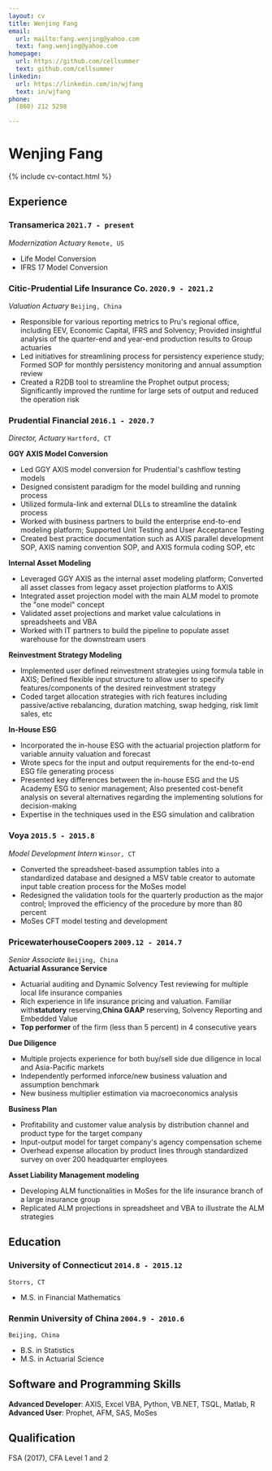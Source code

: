 ```yaml
---
layout: cv
title: Wenjing Fang
email:
  url: mailto:fang.wenjing@yahoo.com
  text: fang.wenjing@yahoo.com
homepage:
  url: https://github.com/cellsummer
  text: github.com/cellsummer
linkedin:
  url: https://linkedin.com/in/wjfang
  text: in/wjfang
phone:
  (860) 212 5298

---
```

# Wenjing **Fang**

<!--
include contact information from the front matter
Supported arguments:
    - homepage: url, text
    - linkedin: url, text
    - phone
    - email
-->

{% include cv-contact.html %}

## Experience

### **Transamerica** `2021.7 - present`

_Modernization Actuary_ `Remote, US`   

* Life Model Conversion
* IFRS 17 Model Conversion  

### **Citic-Prudential Life Insurance Co.** `2020.9 - 2021.2`

_Valuation Actuary_ `Beijing, China`   

* Responsible for various reporting metrics to Pru's regional office, including EEV, Economic Capital, IFRS and Solvency; Provided insightful analysis of the quarter-end and year-end production results to Group actuaries
* Led initiatives for streamlining process for persistency experience study; Formed SOP for monthly persistency monitoring and annual assumption review
* Created a R2DB tool to streamline the Prophet output process; Significantly improved the runtime for large sets of output and reduced the operation risk  

### **Prudential Financial** `2016.1 - 2020.7`

_Director, Actuary_ `Hartford, CT`   

**GGY AXIS Model Conversion**

* Led GGY AXIS model conversion for Prudential's cashflow testing models
* Designed consistent paradigm for the model building and running process
* Utilized formula-link and external DLLs to streamline the datalink process
* Worked with business partners to build the enterprise end-to-end modeling platform; Supported Unit Testing and User Acceptance Testing
* Created best practice documentation such as AXIS parallel development SOP, AXIS naming convention SOP, and AXIS formula coding SOP, etc

**Internal Asset Modeling**

* Leveraged GGY AXIS as the internal asset modeling platform; Converted all asset classes from legacy asset projection platforms to AXIS
* Integrated asset projection model with the main ALM model to promote the "one model" concept
* Validated asset projections and market value calculations in spreadsheets and VBA
* Worked with IT partners to build the pipeline to populate asset warehouse for the downstream users

**Reinvestment Strategy Modeling**

* Implemented user defined reinvestment strategies using formula table in AXIS; Defined flexible input structure to allow user to specify features/components of the desired reinvestment strategy
* Coded target allocation strategies with rich features including passive/active rebalancing, duration matching, swap hedging, risk limit sales, etc

**In-House ESG**

* Incorporated the in-house ESG with the actuarial projection platform for variable annuity valuation and forecast
* Wrote specs for the input and output requirements for the end-to-end ESG file generating process
* Presented key differences between the in-house ESG and the US Academy ESG to senior management; Also presented cost-benefit analysis on several alternatives regarding the implementing solutions for decision-making
* Expertise in the techniques used in the ESG simulation and calibration  

### **Voya** `2015.5 - 2015.8`

_Model Development Intern_ `Winsor, CT`

* Converted the spreadsheet-based assumption tables into a standardized database and designed a MSV table creator to automate input table creation process for the MoSes model
* Redesigned the validation tools for the quarterly production as the major control; Improved the efficiency of the procedure by more than 80 percent
* MoSes CFT model testing and development  

### **PricewaterhouseCoopers** `2009.12 - 2014.7`

_Senior Associate_ `Beijing, China`  
**Actuarial Assurance Service**

* Actuarial auditing and Dynamic Solvency Test reviewing for multiple local life insurance companies
* Rich experience in life insurance pricing and valuation. Familiar with**statutory** reserving,**China GAAP** reserving, Solvency Reporting and Embedded Value
* **Top performer** of the firm (less than 5 percent) in 4 consecutive years

**Due Diligence**

* Multiple projects experience for both buy/sell side due diligence in local and Asia-Pacific markets
* Independently performed inforce/new business valuation and assumption benchmark
* New business multiplier estimation via macroeconomics analysis

**Business Plan**

* Profitability and customer value analysis by distribution channel and product type for the target company
* Input-output model for target company's agency compensation scheme
* Overhead expense allocation by product lines through standardized survey on over 200 headquarter employees

**Asset Liability Management modeling**

* Developing ALM functionalities in MoSes for the life insurance branch of a large insurance group
* Replicated ALM projections in spreadsheet and VBA to illustrate the ALM strategies

## Education

### **University of Connecticut** `2014.8 - 2015.12`

```
Storrs, CT
```

- M.S. in Financial Mathematics

### **Renmin University of China** `2004.9 - 2010.6`

```
Beijing, China
```

- B.S. in Statistics
- M.S. in Actuarial Science

## Software and Programming Skills

**Advanced Developer**: AXIS, Excel VBA, Python, VB.NET, TSQL, Matlab, R  
**Advanced User**: Prophet, AFM, SAS, MoSes  

## Qualification

FSA (2017), CFA Level 1 and 2  

<!-- ### Footer

Last updated: 3/30/2020 -->
